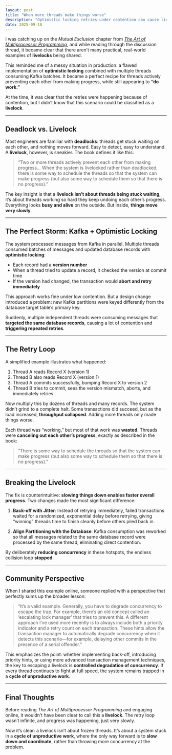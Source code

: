 ```yaml
---
layout: post
title: "When more threads make things worse"
description: "Optimistic locking retries under contention can cause livelocks: threads appear to work, but their efforts repeatedly block each other."
date: 2025-09-10
---
```


I was catching up on the *Mutual Exclusion* chapter from [*The Art of Multiprocessor Programming*](https://eatonphil.com/2025-art-of-multiprocessor-programming.html), and while reading through the discussion thread, it became clear that there aren’t many practical, real-world examples of **livelocks** being shared.

This reminded me of a messy situation in production: a flawed implementation of **optimistic locking** combined with multiple threads consuming Kafka batches. It became a perfect recipe for threads actively preventing each other from making progress, while still appearing to **“do work.”**

At the time, it was clear that the retries were happening because of contention, but I didn’t know that this scenario could be classified as a **livelock**.

---

## Deadlock vs. Livelock

Most engineers are familiar with **deadlocks**: threads get stuck waiting on each other, and nothing moves forward. Easy to detect, easy to understand. A **livelock**, however, is sneakier. The book defines it like this:

> “Two or more threads actively prevent each other from making progress… When the system is livelocked rather than deadlocked, there is some way to schedule the threads so that the system can make progress (but also some way to schedule them so that there is no progress).”

The key insight is that a **livelock isn’t about threads being stuck waiting**, it’s about threads working so hard they keep undoing each other’s progress. Everything looks **busy and alive** on the outside. But inside, **things move very slowly**.

---

## The Perfect Storm: Kafka + Optimistic Locking

The system processed messages from Kafka in parallel. Multiple threads consumed batches of messages and updated database records with **optimistic locking**:

- Each record had a **version number**  
- When a thread tried to update a record, it checked the version at commit time  
- If the version had changed, the transaction would **abort and retry immediately**

This approach works fine under low contention. But a design change introduced a problem: new Kafka partitions were keyed differently from the database target table’s primary key.

Suddenly, multiple independent threads were consuming messages that **targeted the same database records**, causing a lot of contention and **triggering repeated retries**.

---

## The Retry Loop

A simplified example illustrates what happened:

1. Thread A reads Record X (version 1)
1. Thread B also reads Record X (version 1)
1. Thread A commits successfully, bumping Record X to version 2
1. Thread B tries to commit, sees the version mismatch, aborts, and immediately retries


Now multiply this by dozens of threads and many records. The system didn’t grind to a complete halt. Some transactions did succeed, but as the load increased, **throughput collapsed**. Adding more threads only made things worse.

Each thread was “working,” but most of that work was **wasted**. Threads were **canceling out each other’s progress**, exactly as described in the book:

> “There is some way to schedule the threads so that the system can make progress (but also some way to schedule them so that there is no progress).”

---

## Breaking the Livelock

The fix is counterintuitive: **slowing things down enables faster overall progress**. Two changes made the most significant difference:

1. **Back-off with Jitter**: Instead of retrying immediately, failed transactions waited for a randomized, exponential delay before retrying, giving “winning” threads time to finish cleanly before others piled back in.

2. **Align Partitioning with the Database**: Kafka consumption was reworked so that all messages related to the same database record were processed by the same thread, eliminating direct contention.

By deliberately **reducing concurrency** in these hotspots, the endless collision loop **stopped**.

---

## Community Perspective

When I shared this example online, someone replied with a perspective that perfectly sums up the broader lesson:

> “It’s a valid example. Generally, you have to degrade concurrency to escape the trap. For example, there’s an old concept called an ‘escalating lock manager’ that tries to prevent this. A different approach I’ve used more recently is to always include both a priority indicator and a retry count on each transaction. These hints allow the transaction manager to automatically degrade concurrency when it detects this scenario—for example, delaying other commits in the presence of a serial offender.”

This emphasizes the point: whether implementing back-off, introducing priority hints, or using more advanced transaction management techniques, the key to escaping a livelock is **controlled degradation of concurrency**. If every thread continues to fight at full speed, the system remains trapped in a **cycle of unproductive work**.

---

## Final Thoughts

Before reading *The Art of Multiprocessor Programming* and engaging online, it wouldn’t have been clear to call this a **livelock**. The retry loop wasn’t infinite, and progress was happening, just very slowly.

Now it’s clear: a livelock isn’t about frozen threads. It’s about a system stuck in a **cycle of unproductive work**, where the only way forward is to **slow down and coordinate**, rather than throwing more concurrency at the problem.
